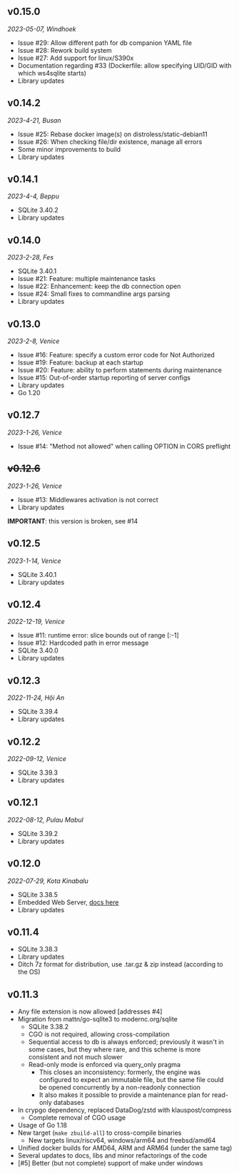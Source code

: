 ## v0.15.0
*2023-05-07, Windhoek*

- Issue #29: Allow different path for db companion YAML file
- Issue #28: Rework build system
- Issue #27: Add support for linux/S390x
- Documentation regarding #33 (Dockerfile: allow specifying UID/GID with which ws4sqlite starts)
- Library updates

## v0.14.2
*2023-4-21, Busan*

- Issue #25: Rebase docker image(s) on distroless/static-debian11
- Issue #26: When checking file/dir existence, manage all errors
- Some minor improvements to build
- Library updates

## v0.14.1
*2023-4-4, Beppu*

- SQLite 3.40.2
- Library updates

## v0.14.0
*2023-2-28, Fes*

- SQLite 3.40.1
- Issue #21: Feature: multiple maintenance tasks
- Issue #22: Enhancement: keep the db connection open
- Issue #24: Small fixes to commandline args parsing
- Library updates

## v0.13.0
*2023-2-8, Venice*

- Issue #16: Feature: specify a custom error code for Not Authorized
- Issue #19: Feature: backup at each startup
- Issue #20: Feature: ability to perform statements during maintenance
- Issue #15: Out-of-order startup reporting of server configs
- Library updates
- Go 1.20

## v0.12.7
*2023-1-26, Venice*

- Issue #14: "Method not allowed" when calling OPTION in CORS preflight

## ~~v0.12.6~~
*2023-1-26, Venice*

- Issue #13: Middlewares activation is not correct
- Library updates

**IMPORTANT**: this version is broken, see #14

## v0.12.5
*2023-1-14, Venice*

- SQLite 3.40.1
- Library updates

## v0.12.4
*2022-12-19, Venice*

- Issue #11: runtime error: slice bounds out of range [:-1]
- Issue #12: Hardcoded path in error message
- SQLite 3.40.0
- Library updates

## v0.12.3
*2022-11-24, Hội An*

- SQLite 3.39.4
- Library updates

## v0.12.2
*2022-09-12, Venice*

- SQLite 3.39.3
- Library updates

## v0.12.1
*2022-08-12, Pulau Mabul*

- SQLite 3.39.2
- Library updates

## v0.12.0
*2022-07-29, Kota Kinabalu*

- SQLite 3.38.5
- Embedded Web Server, [docs here](https://germ.gitbook.io/ws4sqlite/documentation/web-server)
- Library updates

## v0.11.4

- SQLite 3.38.3
- Library updates
- Ditch 7z format for distribution, use .tar.gz & zip instead (according to the OS)

## v0.11.3

- Any file extension is now allowed [addresses #4]
- Migration from mattn/go-sqlite3 to modernc.org/sqlite
  - SQLite 3.38.2 
  - CGO is not required, allowing cross-compilation
  - Sequential access to db is always enforced; previously it wasn't in some cases, but they where
    rare, and this scheme is more consistent and not much slower
  - Read-only mode is enforced via query_only pragma
    - This closes an inconsistency: formerly, the engine was configured to expect an immutable file,
      but the same file could be opened concurrently by a non-readonly connection
    - It also makes it possible to provide a maintenance plan for read-only databases
- In crypgo dependency, replaced DataDog/zstd with klauspost/compress
  - Complete removal of CGO usage
- Usage of Go 1.18 
- New target (`make zbuild-all`) to cross-compile binaries
  - New targets linux/riscv64, windows/arm64 and freebsd/amd64 
- Unified docker builds for AMD64, ARM and ARM64 (under the same tag)
- Several updates to docs, libs and minor refactorings of the code
- [#5] Better (but not complete) support of make under windows

